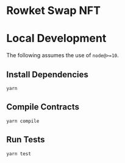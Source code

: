 # Rowket Swap NFT

# Local Development

The following assumes the use of `node@>=10`.

## Install Dependencies

`yarn`

## Compile Contracts

`yarn compile`

## Run Tests

`yarn test`
